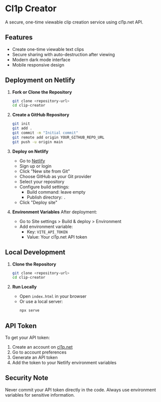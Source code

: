 # Cl1p Creator

A secure, one-time viewable clip creation service using cl1p.net API.

## Features

- Create one-time viewable text clips
- Secure sharing with auto-destruction after viewing
- Modern dark mode interface
- Mobile responsive design

## Deployment on Netlify

1. **Fork or Clone the Repository**
   ```bash
   git clone <repository-url>
   cd clip-creator
   ```

2. **Create a GitHub Repository**
   ```bash
   git init
   git add .
   git commit -m "Initial commit"
   git remote add origin YOUR_GITHUB_REPO_URL
   git push -u origin main
   ```

3. **Deploy on Netlify**
   - Go to [Netlify](https://www.netlify.com/)
   - Sign up or login
   - Click "New site from Git"
   - Choose GitHub as your Git provider
   - Select your repository
   - Configure build settings:
     - Build command: leave empty
     - Publish directory: `.`
   - Click "Deploy site"

4. **Environment Variables**
   After deployment:
   - Go to Site settings > Build & deploy > Environment
   - Add environment variable:
     - Key: `VITE_API_TOKEN`
     - Value: Your cl1p.net API token

## Local Development

1. **Clone the Repository**
   ```bash
   git clone <repository-url>
   cd clip-creator
   ```

2. **Run Locally**
   - Open `index.html` in your browser
   - Or use a local server:
     ```bash
     npx serve
     ```

## API Token

To get your API token:
1. Create an account on [cl1p.net](https://cl1p.net)
2. Go to account preferences
3. Generate an API token
4. Add the token to your Netlify environment variables

## Security Note

Never commit your API token directly in the code. Always use environment variables for sensitive information. 